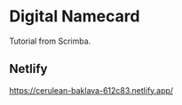 # Digital Namecard

Tutorial from Scrimba.

## Netlify

https://cerulean-baklava-612c83.netlify.app/